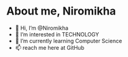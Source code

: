 # About me, Niromikha


- 👋 Hi, I’m @Niromikha
- 👀 I’m interested in TECHNOLOGY
- 🌱 I’m currently learning Computer Science
- 📫 reach me here at GitHub

<!---
Niromikha/Niromikha is a ✨ special ✨ repository because its `README.md` (this file) appears on your GitHub profile.
You can click the Preview link to take a look at your changes.
--->
